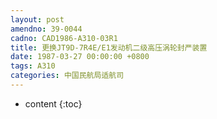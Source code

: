 ```yaml
---
layout: post
amendno: 39-0044
cadno: CAD1986-A310-03R1
title: 更换JT9D-7R4E/E1发动机二级高压涡轮封严装置
date: 1987-03-27 00:00:00 +0800
tags: A310
categories: 中国民航局适航司
---
```


* content
{:toc}



